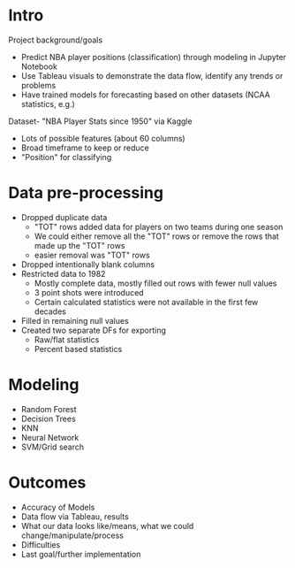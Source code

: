 # Intro
Project background/goals
- Predict NBA player positions (classification) through modeling in Jupyter Notebook
- Use Tableau visuals to demonstrate the data flow, identify any trends or problems
- Have trained models for forecasting based on other datasets (NCAA statistics, e.g.)

Dataset- "NBA Player Stats since 1950" via Kaggle
- Lots of possible features (about 60 columns)
- Broad timeframe to keep or reduce
- "Position" for classifying

# Data pre-processing
- Dropped duplicate data
    - "TOT" rows added data for players on two teams during one season
    - We could either remove all the "TOT" rows or remove the rows that made up the "TOT" rows
    - easier removal was "TOT" rows
- Dropped intentionally blank columns
- Restricted data to 1982
    - Mostly complete data, mostly filled out rows with fewer null values
    - 3 point shots were introduced
    - Certain calculated statistics were not available in the first few decades
- Filled in remaining null values
- Created two separate DFs for exporting
    - Raw/flat statistics
    - Percent based statistics 

# Modeling
- Random Forest
- Decision Trees
- KNN
- Neural Network
- SVM/Grid search

# Outcomes
- Accuracy of Models
- Data flow via Tableau, results
- What our data looks like/means, what we could change/manipulate/process
- Difficulties
- Last goal/further implementation